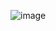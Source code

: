 ![image](https://github.com/tyw05/FullStackOpenTypeScript/assets/120542125/9af79ca0-2ca8-4a15-a9cb-425cd1d2f858)
